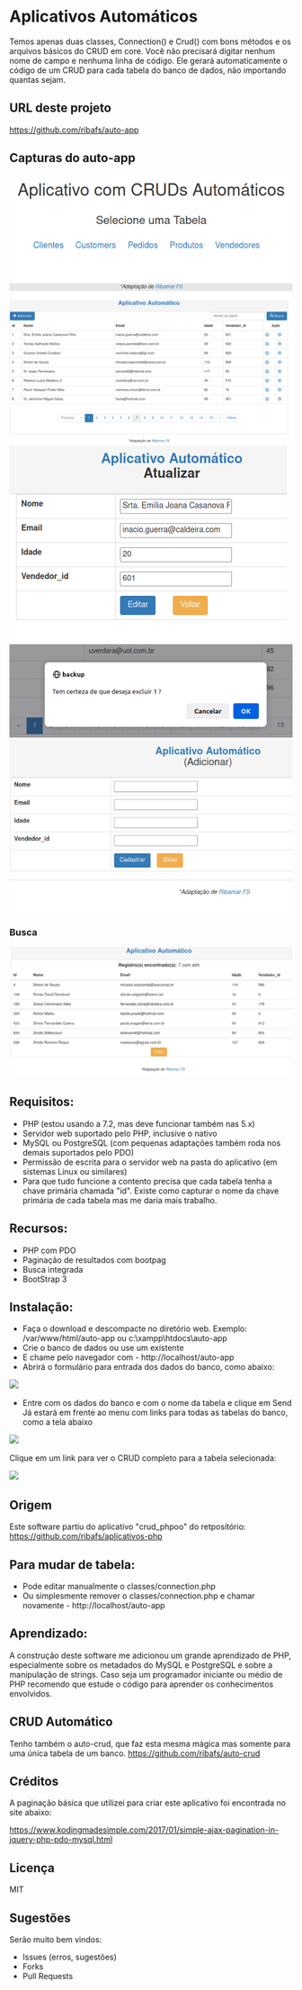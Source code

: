 # Aplicativos Automáticos

Temos apenas duas classes, Connection() e Crud() com bons métodos e os arquivos básicos do CRUD em core. Você não precisará digitar nenhum nome de campo e nenhuma linha de código. Ele gerará automaticamente o código de um CRUD para cada tabela do banco de dados, não importando quantas sejam.

## URL deste projeto

https://github.com/ribafs/auto-app

## Capturas do auto-app

![images/1.png](images/1.png)
![images/2.png](images/2.png)
![images/3.png](images/3.png)
![images/4.png](images/4.png)
![images/5.png](images/5.png)

### Busca

![images/busca.png](images/busca.png)

## Requisitos:

- PHP (estou usando a 7.2, mas deve funcionar também nas 5.x)
- Servidor web suportado pelo PHP, inclusive o nativo
- MySQL ou PostgreSQL (com pequenas adaptações também roda nos demais suportados pelo PDO)
- Permissão de escrita para o servidor web na pasta do aplicativo (em sistemas Linux ou similares)
- Para que tudo funcione a contento precisa que cada tabela tenha a chave primária chamada "id". Existe como capturar o nome da chave primária de cada tabela mas me daria mais trabalho.

## Recursos:

- PHP com PDO
- Paginação de resultados com bootpag
- Busca integrada
- BootStrap 3

## Instalação:

- Faça o download e descompacte no diretório web. Exemplo: /var/www/html/auto-app ou c:\xampp\htdocs\auto-app
- Crie o banco de dados ou use um existente
- E chame pelo navegador com - http://localhost/auto-app
- Abrirá o formulário para entrada dos dados do banco, como abaixo:

![](images/form.png)

- Entre com os dados do banco e com o nome da tabela e clique em Send
Já estará em frente ao menu com links para todas as tabelas do banco, como a tela abaixo

![](images/menu.png)

Clique em um link para ver o CRUD completo para a tabela selecionada:

![](images/crud.png)

## Origem

Este software partiu do aplicativo "crud_phpoo" do retpositório:
https://github.com/ribafs/aplicativos-php

## Para mudar de tabela:

- Pode editar manualmente o classes/connection.php
- Ou simplesmente remover o classes/connection.php e chamar novamente - http://localhost/auto-app

## Aprendizado:

A construção deste software me adicionou um grande aprendizado de PHP, especialmente sobre os metadados do MySQL e PostgreSQL e sobre a manipulação de strings. Caso seja um programador iniciante ou médio de PHP recomendo que estude o código para aprender os conhecimentos envolvidos.

## CRUD Automático

Tenho também o auto-crud, que faz esta mesma mágica mas somente para uma única tabela de um banco.
https://github.com/ribafs/auto-crud

## Créditos

A paginação básica que utilizei para criar este aplicativo foi encontrada no site abaixo:

https://www.kodingmadesimple.com/2017/01/simple-ajax-pagination-in-jquery-php-pdo-mysql.html

## Licença

MIT

## Sugestões

Serão muito bem vindos:
- Issues (erros, sugestões)
- Forks
- Pull Requests

